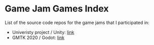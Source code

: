 # Game Jam Games Index
List of the source code repos for the game jams that I participated in:

- Univeristy project / Unity: [link](https://github.com/amuuu/uni-game-course-project)
- GMTK 2020 / Godot: [link](https://github.com/amuuu/chaos-at-spacestation)
